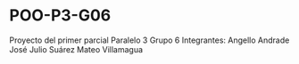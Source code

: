 # POO-P3-G06
Proyecto del primer parcial Paralelo 3 Grupo 6
Integrantes:
Angello Andrade
José Julio Suárez
Mateo Villamagua
